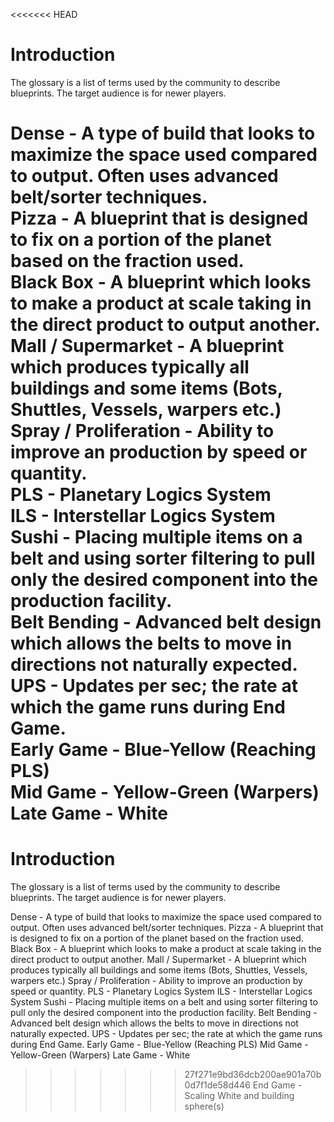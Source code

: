 <<<<<<< HEAD
# Introduction  

The glossary is a list of terms used by the community to describe blueprints. The target audience is for newer players.  

Dense - A type of build that looks to maximize the space used compared to output. Often uses advanced belt/sorter techniques.  
Pizza - A blueprint that is designed to fix on a portion of the planet based on the fraction used.  
Black Box - A blueprint which looks to make a product at scale taking in the direct product to output another.  
Mall / Supermarket - A blueprint which produces typically all buildings and some items (Bots, Shuttles, Vessels, warpers etc.)  
Spray / Proliferation - Ability to improve an production by speed or quantity.  
PLS - Planetary Logics System  
ILS - Interstellar Logics System  
Sushi - Placing multiple items on a belt and using sorter filtering to pull only the desired component into the production facility.  
Belt Bending - Advanced belt design which allows the belts to move in directions not naturally expected.  
UPS - Updates per sec; the rate at which the game runs during End Game.  
Early Game - Blue-Yellow (Reaching PLS)  
Mid Game - Yellow-Green (Warpers)  
Late Game - White  
=======
# Introduction

The glossary is a list of terms used by the community to describe blueprints. The target audience is for newer players.

Dense - A type of build that looks to maximize the space used compared to output. Often uses advanced belt/sorter techniques.
Pizza - A blueprint that is designed to fix on a portion of the planet based on the fraction used.
Black Box - A blueprint which looks to make a product at scale taking in the direct product to output another.
Mall / Supermarket - A blueprint which produces typically all buildings and some items (Bots, Shuttles, Vessels, warpers etc.)
Spray / Proliferation - Ability to improve an production by speed or quantity.
PLS - Planetary Logics System
ILS - Interstellar Logics System
Sushi - Placing multiple items on a belt and using sorter filtering to pull only the desired component into the production facility.
Belt Bending - Advanced belt design which allows the belts to move in directions not naturally expected.
UPS - Updates per sec; the rate at which the game runs during End Game.
Early Game - Blue-Yellow (Reaching PLS)
Mid Game - Yellow-Green (Warpers)
Late Game - White
>>>>>>> 27f271e9bd36dcb200ae901a70b0d7f1de58d446
End Game - Scaling White and building sphere(s)